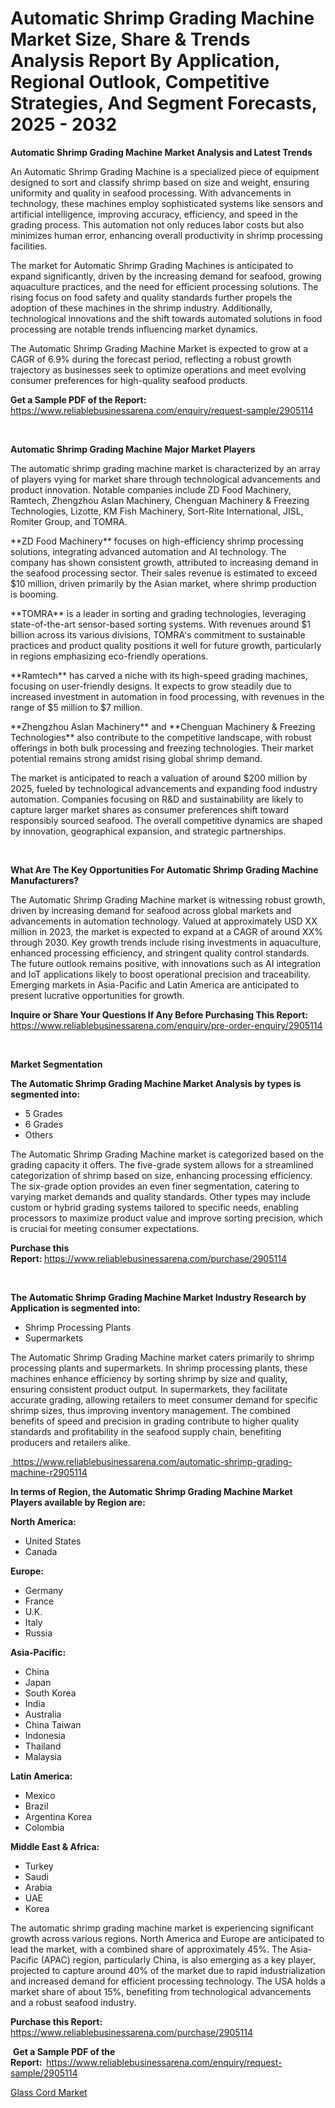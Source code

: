 <p><h1>Automatic Shrimp Grading Machine Market Size, Share & Trends Analysis Report By Application, Regional Outlook, Competitive Strategies, And Segment Forecasts, 2025 - 2032</h1></p><p><strong>Automatic Shrimp Grading Machine Market Analysis and Latest Trends</strong></p>
<p><p>An Automatic Shrimp Grading Machine is a specialized piece of equipment designed to sort and classify shrimp based on size and weight, ensuring uniformity and quality in seafood processing. With advancements in technology, these machines employ sophisticated systems like sensors and artificial intelligence, improving accuracy, efficiency, and speed in the grading process. This automation not only reduces labor costs but also minimizes human error, enhancing overall productivity in shrimp processing facilities.</p><p>The market for Automatic Shrimp Grading Machines is anticipated to expand significantly, driven by the increasing demand for seafood, growing aquaculture practices, and the need for efficient processing solutions. The rising focus on food safety and quality standards further propels the adoption of these machines in the shrimp industry. Additionally, technological innovations and the shift towards automated solutions in food processing are notable trends influencing market dynamics. </p><p>The Automatic Shrimp Grading Machine Market is expected to grow at a CAGR of 6.9% during the forecast period, reflecting a robust growth trajectory as businesses seek to optimize operations and meet evolving consumer preferences for high-quality seafood products.</p></p>
<p><strong>Get a Sample PDF of the Report:&nbsp;</strong> <a href="https://www.reliablebusinessarena.com/enquiry/request-sample/2905114?utm_campaign=2945&utm_medium=2&utm_source=Github&utm_content=ia&utm_term=12032025&utm_id=automatic-shrimp-grading-machine">https://www.reliablebusinessarena.com/enquiry/request-sample/2905114</a></p>
<p>&nbsp;</p>
<p><strong>Automatic Shrimp Grading Machine Major Market Players</strong></p>
<p><p>The automatic shrimp grading machine market is characterized by an array of players vying for market share through technological advancements and product innovation. Notable companies include ZD Food Machinery, Ramtech, Zhengzhou Aslan Machinery, Chenguan Machinery & Freezing Technologies, Lizotte, KM Fish Machinery, Sort-Rite International, JISL, Romiter Group, and TOMRA.</p><p>**ZD Food Machinery** focuses on high-efficiency shrimp processing solutions, integrating advanced automation and AI technology. The company has shown consistent growth, attributed to increasing demand in the seafood processing sector. Their sales revenue is estimated to exceed $10 million, driven primarily by the Asian market, where shrimp production is booming.</p><p>**TOMRA** is a leader in sorting and grading technologies, leveraging state-of-the-art sensor-based sorting systems. With revenues around $1 billion across its various divisions, TOMRA's commitment to sustainable practices and product quality positions it well for future growth, particularly in regions emphasizing eco-friendly operations.</p><p>**Ramtech** has carved a niche with its high-speed grading machines, focusing on user-friendly designs. It expects to grow steadily due to increased investment in automation in food processing, with revenues in the range of $5 million to $7 million.</p><p>**Zhengzhou Aslan Machinery** and **Chenguan Machinery & Freezing Technologies** also contribute to the competitive landscape, with robust offerings in both bulk processing and freezing technologies. Their market potential remains strong amidst rising global shrimp demand.</p><p>The market is anticipated to reach a valuation of around $200 million by 2025, fueled by technological advancements and expanding food industry automation. Companies focusing on R&D and sustainability are likely to capture larger market shares as consumer preferences shift toward responsibly sourced seafood. The overall competitive dynamics are shaped by innovation, geographical expansion, and strategic partnerships.</p></p>
<p>&nbsp;</p>
<p><strong>What Are The Key Opportunities For Automatic Shrimp Grading Machine Manufacturers?</strong></p>
<p><p>The Automatic Shrimp Grading Machine market is witnessing robust growth, driven by increasing demand for seafood across global markets and advancements in automation technology. Valued at approximately USD XX million in 2023, the market is expected to expand at a CAGR of around XX% through 2030. Key growth trends include rising investments in aquaculture, enhanced processing efficiency, and stringent quality control standards. The future outlook remains positive, with innovations such as AI integration and IoT applications likely to boost operational precision and traceability. Emerging markets in Asia-Pacific and Latin America are anticipated to present lucrative opportunities for growth.</p></p>
<p><strong>Inquire or Share Your Questions If Any Before Purchasing This Report:</strong> <a href="https://www.reliablebusinessarena.com/enquiry/pre-order-enquiry/2905114?utm_campaign=2945&utm_medium=2&utm_source=Github&utm_content=ia&utm_term=12032025&utm_id=automatic-shrimp-grading-machine">https://www.reliablebusinessarena.com/enquiry/pre-order-enquiry/2905114</a></p>
<p>&nbsp;</p>
<p><strong>Market Segmentation</strong></p>
<p><strong>The Automatic Shrimp Grading Machine Market Analysis by types is segmented into:</strong></p>
<p><ul><li>5 Grades</li><li>6 Grades</li><li>Others</li></ul></p>
<p><p>The Automatic Shrimp Grading Machine market is categorized based on the grading capacity it offers. The five-grade system allows for a streamlined categorization of shrimp based on size, enhancing processing efficiency. The six-grade option provides an even finer segmentation, catering to varying market demands and quality standards. Other types may include custom or hybrid grading systems tailored to specific needs, enabling processors to maximize product value and improve sorting precision, which is crucial for meeting consumer expectations.</p></p>
<p><strong>Purchase this Report:&nbsp;</strong><a href="https://www.reliablebusinessarena.com/purchase/2905114?utm_campaign=2945&utm_medium=2&utm_source=Github&utm_content=ia&utm_term=12032025&utm_id=automatic-shrimp-grading-machine">https://www.reliablebusinessarena.com/purchase/2905114</a></p>
<p>&nbsp;</p>
<p><strong>The Automatic Shrimp Grading Machine Market Industry Research by Application is segmented into:</strong></p>
<p><ul><li>Shrimp Processing Plants</li><li>Supermarkets</li></ul></p>
<p><p>The Automatic Shrimp Grading Machine market caters primarily to shrimp processing plants and supermarkets. In shrimp processing plants, these machines enhance efficiency by sorting shrimp by size and quality, ensuring consistent product output. In supermarkets, they facilitate accurate grading, allowing retailers to meet consumer demand for specific shrimp sizes, thus improving inventory management. The combined benefits of speed and precision in grading contribute to higher quality standards and profitability in the seafood supply chain, benefiting producers and retailers alike.</p></p>
<p><a href="https://www.reliablebusinessarena.com/automatic-shrimp-grading-machine-r2905114?utm_campaign=2945&utm_medium=2&utm_source=Github&utm_content=ia&utm_term=12032025&utm_id=automatic-shrimp-grading-machine">&nbsp;https://www.reliablebusinessarena.com/automatic-shrimp-grading-machine-r2905114</a></p>
<p><strong>In terms of Region, the Automatic Shrimp Grading Machine Market Players available by Region are:</strong></p>
<p>
    <p> <strong> North America: </strong>
        <ul>
            <li>United States</li>
            <li>Canada</li>
        </ul>
        </p> 
    <p> <strong> Europe: </strong>
        <ul>
            <li>Germany</li>
            <li>France</li>
            <li>U.K.</li>
            <li>Italy</li>
            <li>Russia</li>
        </ul>
        </p> 
    <p> <strong> Asia-Pacific: </strong>
        <ul>
            <li>China</li>
            <li>Japan</li>
            <li>South Korea</li>
            <li>India</li>
            <li>Australia</li>
            <li>China Taiwan</li>
            <li>Indonesia</li>
            <li>Thailand</li>
            <li>Malaysia</li>
        </ul>
        </p> 
    <p> <strong> Latin America: </strong>
        <ul>
            <li>Mexico</li>
            <li>Brazil</li>
            <li>Argentina Korea</li>
            <li>Colombia</li>
        </ul>
        </p> 
    <p> <strong> Middle East & Africa: </strong>
        <ul>
            <li>Turkey</li>
            <li>Saudi</li>
            <li>Arabia</li>
            <li>UAE</li>
            <li>Korea</li>
        </ul>
    </p>
    </p>
<p><p>The automatic shrimp grading machine market is experiencing significant growth across various regions. North America and Europe are anticipated to lead the market, with a combined share of approximately 45%. The Asia-Pacific (APAC) region, particularly China, is also emerging as a key player, projected to capture around 40% of the market due to rapid industrialization and increased demand for efficient processing technology. The USA holds a market share of about 15%, benefiting from technological advancements and a robust seafood industry.</p></p>
<p><strong>Purchase this Report: </strong><a href="https://www.reliablebusinessarena.com/purchase/2905114?utm_campaign=2945&utm_medium=2&utm_source=Github&utm_content=ia&utm_term=12032025&utm_id=automatic-shrimp-grading-machine">https://www.reliablebusinessarena.com/purchase/2905114</a></p>
<p>&nbsp;<strong>Get a Sample PDF of the Report:&nbsp;&nbsp;</strong><a href="https://www.reliablebusinessarena.com/enquiry/request-sample/2905114?utm_campaign=2945&utm_medium=2&utm_source=Github&utm_content=ia&utm_term=12032025&utm_id=automatic-shrimp-grading-machine">https://www.reliablebusinessarena.com/enquiry/request-sample/2905114</a></p>
<p><strong></strong></p>
<p><p><a href="https://github.com/joannesouthgate/Market-Research-Report-List-5/blob/main/glass-cord-market.md?utm_campaign=2945&utm_medium=2&utm_source=Github&utm_content=ia&utm_term=12032025&utm_id=automatic-shrimp-grading-machine">Glass Cord Market</a></p></p>
